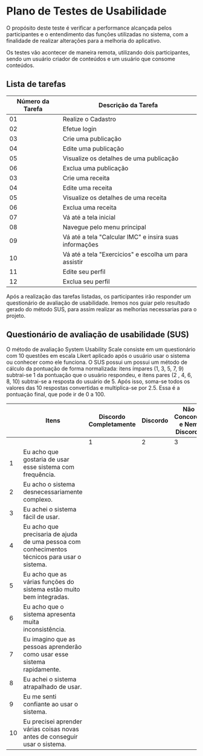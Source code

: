 # Plano de Testes de Usabilidade

O propósito deste teste é verificar a performance alcançada pelos participantes e o entendimento das funções utilizadas no sistema, com a finalidade de realizar alterações para a melhoria do aplicativo.

Os testes vão acontecer de maneira remota, utilizando dois participantes, sendo um usuário criador de conteúdos e um usuário que consome conteúdos.

## Lista de tarefas

| Número da Tarefa | Descrição da Tarefa                                              |
| ---------------- | ---------------------------------------------------------------- |
| 01               | Realize o Cadastro                          |
| 02               | Efetue login                                                     |
| 03               | Crie uma publicação                                              |
| 04               | Edite uma publicação                                             |
| 05               | Visualize os detalhes de uma publicação                          |
| 06               | Exclua uma publicação                                            |
| 03               | Crie uma receita                                             |
| 04               | Edite uma receita                                             |
| 05               | Visualize os detalhes de uma receita                          |
| 06               | Exclua uma receita                                            |
| 07               | Vá até a tela inicial                                            |
| 08               | Navegue pelo menu principal                                      |
| 09               | Vá até a tela "Calcular IMC" e insira suas informações           |    
| 10               | Vá até a tela "Exercicios" e escolha um para assistir            |   
| 11               | Edite seu perfil                                                 |
| 12               | Exclua seu perfil                                                |

Após a realização das tarefas listadas, os participantes irão responder um questionário de avaliação de usabilidade. Iremos nos guiar pelo resultado gerado do método SUS, para assim realizar as melhorias necessarias para o projeto.

## Questionário de avaliação de usabilidade (SUS)

O método de avaliação System Usability Scale consiste em um questionário com 10 questões em escala Likert aplicado após o usuário usar o sistema ou conhecer como ele funciona. O SUS possui um possui um método de cálculo da pontuação de forma normalizada: itens ímpares (1, 3, 5, 7, 9) subtrai-se 1 da pontuação que o usuário respondeu, e itens pares (2 , 4, 6, 8, 10) subtrai-se a resposta do usuário de 5. Após isso, soma-se todos os valores das 10 respostas convertidas e multiplica-se por 2.5. Essa é a pontuação final, que pode ir de 0 a 100. 

| | Itens                                                | Discordo Completamente | Discordo | Não Concordo e Nem Discordo | Concordo | Concordo Completamente |
|-| ---------------------------------------------------- | ---------- | ---- | --- | ----- | --------- |
||                                                          | 1          | 2    | 3   | 4     | 5         |
|1| Eu acho que gostaria de usar esse sistema com frequência.|            |      |     |       |           |
|2| Eu acho o sistema desnecessariamente complexo.           |            |      |     |       |           |
|3| Eu achei o sistema fácil de usar.                        |            |      |     |       |           |
|4| Eu acho que precisaria de ajuda de uma pessoa com conhecimentos técnicos para usar o sistema.| | | | | |
|5| Eu acho que as várias funções do sistema estão muito bem integradas. | | | | | |
|6| Eu acho que o sistema apresenta muita inconsistência. | | | | | |
|7| Eu imagino que as pessoas aprenderão como usar esse sistema rapidamente. | | | | | |
|8|Eu achei o sistema atrapalhado de usar.
|9| Eu me senti confiante ao usar o sistema. | | | | | |
|10| Eu precisei aprender várias coisas novas antes de conseguir usar o sistema. | | | | | | 
